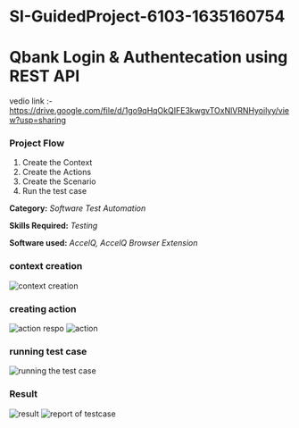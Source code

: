 # SI-GuidedProject-6103-1635160754 
# Qbank Login & Authentecation using REST API

vedio link :-https://drive.google.com/file/d/1go9qHqOkQIFE3kwgvTOxNlVRNHyoilyy/view?usp=sharing


### Project Flow

1. Create the Context
2. Create the Actions 
3. Create the Scenario 
4. Run the test case

**Category:** _Software Test Automation_

**Skills Required:** _Testing_

**Software used:** _AccelQ,_ _AccelQ Browser Extension_

### context creation
![context creation](https://user-images.githubusercontent.com/55972415/141535279-85690ff0-3fc4-48ca-9044-00a45f5e8fdd.png)
### creating action
![action respo](https://user-images.githubusercontent.com/55972415/141535317-496e5474-8609-4894-bbd2-edec2b7a2db1.png)
![action](https://user-images.githubusercontent.com/55972415/141535303-21140eb0-7118-41a0-b7ed-808bd66ce128.png)

### running test case
![running the test case](https://user-images.githubusercontent.com/55972415/141535347-89b687f1-202f-4f03-901d-73b034573cfd.png)
### Result
![result](https://user-images.githubusercontent.com/55972415/141535364-a754e6c8-3e5d-4e2e-b05a-bb61b435bcac.png)
![report of testcase](https://user-images.githubusercontent.com/55972415/141535369-4567b4e1-1c4e-4f01-ad1d-271bbfe805c8.png)


